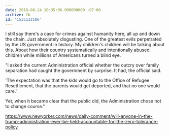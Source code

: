 ```yaml
---
date: 2018-08-24 10:35:06.000000000 -07:00
archive: fb
id: '1535132106'
---
```


I still say there's a case for crimes against humanity here, all up and down the chain. Just absolutely disgusting. One of the greatest evils perpetrated by the US government in history. My children's children will be talking about this. About how their country systematically and intentionally abused children while millions of Americans turned a blind eye.

"I asked the current Administration official whether the outcry over family separation had caught the government by surprise. It had, the official said.

'The expectation was that the kids would go to the Office of Refugee Resettlement, that the parents would get deported, and that no one would care.'

Yet, when it became clear that the public did, the Administration chose not to change course."

https://www.newyorker.com/news/daily-comment/will-anyone-in-the-trump-administration-ever-be-held-accountable-for-the-zero-tolerance-policy
